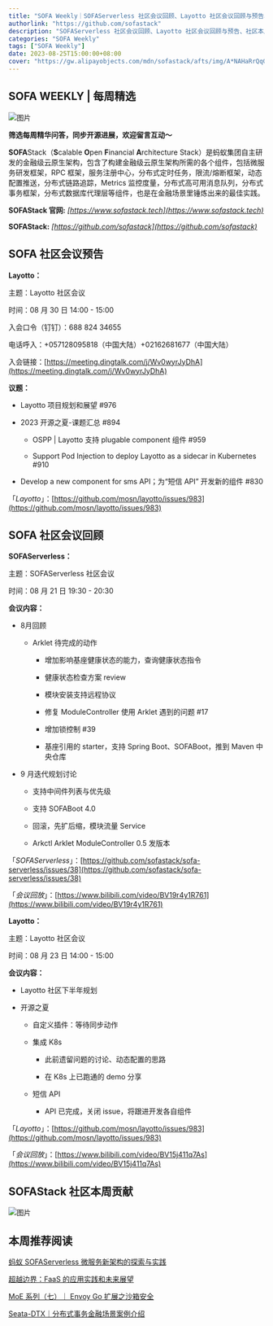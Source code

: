 ```yaml
---
title: "SOFA Weekly｜SOFAServerless 社区会议回顾、Layotto 社区会议回顾与预告、社区本周贡献"
authorlink: "https://github.com/sofastack"
description: "SOFAServerless 社区会议回顾、Layotto 社区会议回顾与预告、社区本周贡献"
categories: "SOFA Weekly"
tags: ["SOFA Weekly"]
date: 2023-08-25T15:00:00+08:00
cover: "https://gw.alipayobjects.com/mdn/sofastack/afts/img/A*NAHaRrQqGzAAAAAAAAAAAAAAARQnAQ"
---
```


## SOFA WEEKLY | 每周精选

![图片](https://gw.alipayobjects.com/mdn/sofastack/afts/img/A*NAHaRrQqGzAAAAAAAAAAAAAAARQnAQ)

**筛选每周精华问答，同步开源进展，欢迎留言互动～** 

**SOFA**Stack（**S**calable **O**pen **F**inancial **A**rchitecture Stack）是蚂蚁集团自主研发的金融级云原生架构，包含了构建金融级云原生架构所需的各个组件，包括微服务研发框架，RPC 框架，服务注册中心，分布式定时任务，限流/熔断框架，动态配置推送，分布式链路追踪，Metrics 监控度量，分布式高可用消息队列，分布式事务框架，分布式数据库代理层等组件，也是在金融场景里锤炼出来的最佳实践。

**SOFAStack 官网:** *[https://www.sofastack.tech](https://www.sofastack.tech)*

**SOFAStack:** *[https://github.com/sofastack](https://github.com/sofastack)*

## SOFA 社区会议预告

**Layotto：**

主题：Layotto 社区会议

时间：08 月 30 日 14:00 - 15:00

入会口令（钉钉）：688 824 34655

电话呼入：+057128095818（中国大陆）+02162681677（中国大陆）

入会链接：[https://meeting.dingtalk.com/j/Wv0wyrJyDhA](https://meeting.dingtalk.com/j/Wv0wyrJyDhA)

**议题：**

- Layotto 项目规划和展望 #976

- 2023 开源之夏-课题汇总 #894

  - OSPP | Layotto 支持 plugable component 组件 #959

  - Support Pod Injection to deploy Layotto as a sidecar in Kubernetes #910
    
- Develop a new component for sms API；为“短信 API” 开发新的组件 #830

「*Layotto*」：[https://github.com/mosn/layotto/issues/983](https://github.com/mosn/layotto/issues/983)

## SOFA 社区会议回顾 

**SOFAServerless：**

主题：SOFAServerless 社区会议

时间：08 月 21 日 19:30 - 20:30

**会议内容：**

- 8月回顾

  - Arklet 待完成的动作

    - 增加影响基座健康状态的能力，查询健康状态指令
      
    - 健康状态检查方案 review
      
    - 模块安装支持远程协议
      
    - 修复 ModuleController 使用 Arklet 遇到的问题 #17
      
    - 增加锁控制 #39
      
    - 基座引用的 starter，支持 Spring Boot、SOFABoot，推到 Maven 中央仓库

- 9 月迭代规划讨论

  - 支持中间件列表与优先级
    
  - 支持 SOFABoot 4.0
    
  - 回滚，先扩后缩，模块流量 Service
    
  - Arkctl Arklet ModuleController 0.5 发版本
 
「*SOFAServerless*」：[https://github.com/sofastack/sofa-serverless/issues/38](https://github.com/sofastack/sofa-serverless/issues/38)

「*会议回放*」：[https://www.bilibili.com/video/BV19r4y1R761](https://www.bilibili.com/video/BV19r4y1R761)

**Layotto：**

主题：Layotto 社区会议

时间：08 月 23 日 14:00 - 15:00

**会议内容：**

- Layotto 社区下半年规划

- 开源之夏

  - 自定义插件：等待同步动作

  - 集成 K8s

    - 此前遗留问题的讨论、动态配置的思路

    - 在 K8s 上已跑通的 demo 分享

  - 短信 API

    - API 已完成，关闭 issue，将跟进开发各自组件

「*Layotto*」：[https://github.com/mosn/layotto/issues/983](https://github.com/mosn/layotto/issues/983)

「*会议回放*」：[https://www.bilibili.com/video/BV15j411q7As](https://www.bilibili.com/video/BV15j411q7As)

## SOFAStack 社区本周贡献 

![图片](https://mdn.alipayobjects.com/huamei_soxoym/afts/img/A*CJGnQqSAY2cAAAAAAAAAAAAADrGAAQ/original)

## 本周推荐阅读

[蚂蚁 SOFAServerless 微服务新架构的探索与实践](http://mp.weixin.qq.com/s?__biz=MzUzMzU5Mjc1Nw==&mid=2247539145&idx=1&sn=43b537588aaba43e96dfaecc0559f90d&chksm=faa3b613cdd43f0556902c4836b2734f5c7fa0c5e291453171cf288f1d424aaa8fb7fa081502&scene=21)

[超越边界：FaaS 的应用实践和未来展望](http://mp.weixin.qq.com/s?__biz=MzUzMzU5Mjc1Nw==&mid=2247539068&idx=1&sn=df83153437d75a7c0b12360066480b49&chksm=faa3b6a6cdd43fb0159ecd2152dc4614c9c9d8003a3423c6c9833c7f19afbfadade59641edae&scene=21)

[MoE 系列（七）｜ Envoy Go 扩展之沙箱安全](http://mp.weixin.qq.com/s?__biz=MzUzMzU5Mjc1Nw==&mid=2247538840&idx=1&sn=62286a02933ffae587479586b39ce3c1&chksm=faa3b742cdd43e5427fd1b2a44e8ded825a413f867ed3eb62451c18e2a0ea9cfcf1d703c4513&scene=21)

[Seata-DTX｜分布式事务金融场景案例介绍](http://mp.weixin.qq.com/s?__biz=MzUzMzU5Mjc1Nw==&mid=2247537905&idx=1&sn=a92e6aa6ac60fe23b6a21043777c7aa7&chksm=faa3bb2bcdd4323d2470977f715f383ec3bf10b610a7467ebb4ae6e6ddbb7cb2f8f87766de55&scene=21)
